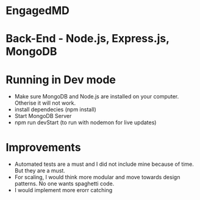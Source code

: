 # EngagedMD

# Back-End - Node.js, Express.js, MongoDB

# Running in Dev mode
  * Make sure MongoDB and Node.js are installed on your computer. Otherise it will not work.
  * install dependecies (npm install)
  * Start MongoDB Server
  * npm run devStart (to run with nodemon for live updates)

# Improvements
  * Automated tests are a must and I did not include mine because of time. But they are a must.
  * For scaling, I would think more modular and move towards design patterns. No one wants spaghetti code.
  * I would implement more erorr catching
